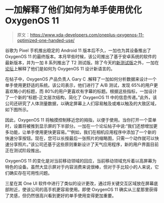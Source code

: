 # 一加解释了他们如何为单手使用优化 OxygenOS 11

> 原文：<https://www.xda-developers.com/oneplus-oxygenos-11-optimized-one-handed-use/>

谷歌为 Pixel 手机推出稳定的 Android 11 版本后不久，一加也为其设备推出了 OxygenOS 11 的最终版本。本月早些时候，该公司推出了基于安卓系统的软件的最新版本，并为一加 8 系列推出了 T2 测试版。除了今天的[新测试版](https://www.xda-developers.com/download-oneplus-8-pro-receive-android-11-developer-preview-4-based-oxygenos-11-builds-september-2020-security-patches/)之外，一加在[论坛](https://forums.oneplus.com/threads/a-peek-inside-oxygenos-11.1291271/)上解释了他们是如何为 OxygenOS 11 设计新语言的。

在帖子中，OxygenOS 产品负责人 Gary C .解释了一加如何分析数据来设计一个单手使用更舒适的系统。该公司表示，他们进行了 A/B 测试，发现 65%的用户更喜欢略小的标题，而 80%的用户更喜欢有字幕的标题。根据这些指标，一加设计了一个新的“标题-正文层次结构，简化了 OxygenOS 11 中的信息传递。”此外，该公司还研究了人体测量数据，以确定屏幕上人们容易触及或难以触及的大致区域，如下图所示。

因此，OxygenOS 11 将触摸控制移近您的拇指，以便于使用。当你打开一个菜单时，设置将被推到显示屏的下半部分。一加在一个论坛帖子中说:“我们还想增加更多功能，让单手使用更快更容易。”“例如，我们在相机应用程序中添加了一个新的快速分享按钮。现在，您可以长按最后一张照片的缩略图，只需一个动作就可以快速分享照片。”该公司还基于这些原则重新设计了天气应用程序，新的用户界面目前正在测试阶段推出。

OxygenOS 11 的变化是对当前移动领域的回应，当前移动领域充斥着以高屏幕为特色的设备。虽然大显示屏对于内容消费来说很棒，但对于手比较小的人来说，它们确实存在可用性问题。

三星在其 One UI 软件中进行了类似的设计更改，通过将关键交互区域放在屏幕底部附近，使该公司的高手机更容易使用。即使 OxygenOS 11 确实从三星那里获得了灵感，但仍然很高兴看到更好的单手使用变得更加重要。